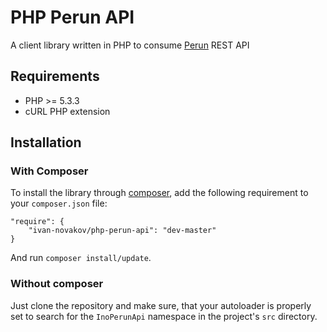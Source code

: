 # PHP Perun API

A client library written in PHP to consume [Perun](http://perun.metacentrum.cz/web/index.shtml) REST API


## Requirements

* PHP >= 5.3.3
* cURL PHP extension


## Installation

### With Composer

To install the library through [composer](http://getcomposer.org/), add the following requirement to your `composer.json` file:

    "require": {
        "ivan-novakov/php-perun-api": "dev-master"
    }

And run `composer install/update`.

### Without composer

Just clone the repository and make sure, that your autoloader is properly set to search for the `InoPerunApi` namespace in the project's `src` directory.
